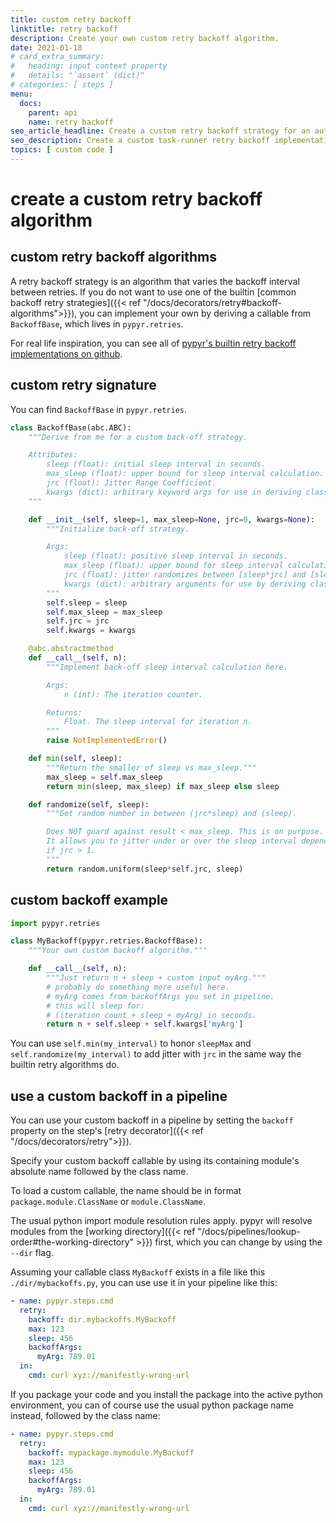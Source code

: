 ```yaml
---
title: custom retry backoff
linktitle: retry backoff
description: Create your own custom retry backoff algorithm.
date: 2021-01-18
# card_extra_summary:
#   heading: input context property
#   details: "`assert` (dict)"
# categories: [ steps ]
menu:
  docs:
    parent: api
    name: retry backoff
seo_article_headline: Create a custom retry backoff strategy for an automation pipeline.
seo_description: Create a custom task-runner retry backoff implementation in a few lines of Python code.
topics: [ custom code ]
---
```

# create a custom retry backoff algorithm
## custom retry backoff algorithms
A retry backoff strategy is an algorithm that varies the backoff interval
between retries. If you do not want to use one of the builtin [common backoff
retry strategies]({{< ref "/docs/decorators/retry#backoff-algorithms">}}), you
can implement your own by deriving a callable from `BackoffBase`, which lives in
`pypyr.retries`.

For real life inspiration, you can see all of [pypyr's builtin retry backoff
implementations on
github](https://github.com/pypyr/pypyr/blob/master/pypyr/retries.py).

## custom retry signature
You can find `BackoffBase` in `pypyr.retries`.

```python
class BackoffBase(abc.ABC):
    """Derive from me for a custom back-off strategy.

    Attributes:
        sleep (float): initial sleep interval in seconds.
        max_sleep (float): upper bound for sleep interval calculation.
        jrc (float): Jitter Range Coefficient.
        kwargs (dict): arbitrary keyword args for use in deriving classes.
    """

    def __init__(self, sleep=1, max_sleep=None, jrc=0, kwargs=None):
        """Initialize back-off strategy.

        Args:
            sleep (float): positive sleep interval in seconds.
            max_sleep (float): upper bound for sleep interval calculation.
            jrc (float): jitter randomizes between [sleep*jrc] and [sleep].
            kwargs (dict): arbitrary arguments for use by deriving classes.
        """
        self.sleep = sleep
        self.max_sleep = max_sleep
        self.jrc = jrc
        self.kwargs = kwargs

    @abc.abstractmethod
    def __call__(self, n):
        """Implement back-off sleep interval calculation here.

        Args:
            n (int): The iteration counter.

        Returns:
            Float. The sleep interval for iteration n.
        """
        raise NotImplementedError()

    def min(self, sleep):
        """Return the smaller of sleep vs max_sleep."""
        max_sleep = self.max_sleep
        return min(sleep, max_sleep) if max_sleep else sleep

    def randomize(self, sleep):
        """Get random number in between (jrc*sleep) and (sleep).

        Does NOT guard against result < max_sleep. This is on purpose.
        It allows you to jitter under or over the sleep interval depending on
        if jrc > 1.
        """
        return random.uniform(sleep*self.jrc, sleep)
```

## custom backoff example
```python
import pypyr.retries

class MyBackoff(pypyr.retries.BackoffBase):
    """Your own custom backoff algorithm."""

    def __call__(self, n):
        """Just return n + sleep + custom input myArg."""
        # probably do something more useful here.
        # myArg comes from backoffArgs you set in pipeline.
        # this will sleep for:
        # (iteration count + sleep + myArg) in seconds.
        return n + self.sleep + self.kwargs['myArg']
```

You can use `self.min(my_interval)` to honor `sleepMax` and 
`self.randomize(my_interval)` to add jitter with `jrc` in the same way the
builtin retry algorithms do.

## use a custom backoff in a pipeline
You can use your custom backoff in a pipeline by setting the `backoff` property
on the step's [retry decorator]({{< ref "/docs/decorators/retry">}}).

Specify your custom backoff callable by using its containing module's absolute
name followed by the class name.

To load a custom callable, the name should be in format
`package.module.ClassName` or `module.ClassName`.

The usual python import module resolution rules apply. pypyr will resolve 
modules from the 
[working directory]({{< ref "/docs/pipelines/lookup-order#the-working-directory" >}}) 
first, which you can change by using the `--dir` flag.

Assuming your callable class `MyBackoff` exists in a file like this
`./dir/mybackoffs.py`, you can use use it in your pipeline like this:

```yaml
- name: pypyr.steps.cmd
  retry:
    backoff: dir.mybackoffs.MyBackoff
    max: 123
    sleep: 456
    backoffArgs:
      myArg: 789.01
  in:
    cmd: curl xyz://manifestly-wrong-url
```

If you package your code and you install the package into the active python
environment, you can of course use the usual python package name instead,
followed by the class name:

```yaml
- name: pypyr.steps.cmd
  retry:
    backoff: mypackage.mymodule.MyBackoff
    max: 123
    sleep: 456
    backoffArgs:
      myArg: 789.01
  in:
    cmd: curl xyz://manifestly-wrong-url
```